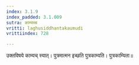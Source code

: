 ```yaml
---
index: 3.1.9
index_padded: 3.1.009
sutra: काम्यच्च
vritti: laghusiddhantakaumudi
vrittiindex: 728

---
```

उक्तविषये काम्यच् स्यात्। पुत्रमात्मन इच्छति पुत्रकाम्यति। पुत्रकाम्यिता॥